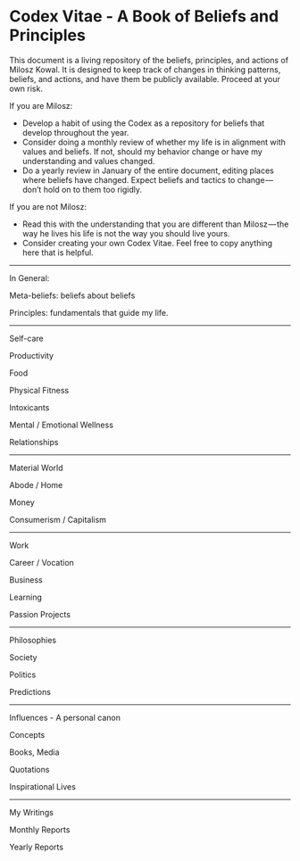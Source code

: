 # Codex Vitae - A Book of Beliefs and Principles

This document is a living repository of the beliefs, principles, and actions of Milosz Kowal. It is designed to keep track of changes in thinking patterns, beliefs, and actions, and have them be publicly available. Proceed at your own risk.

If you are Milosz:

* Develop a habit of using the Codex as a repository for beliefs that develop throughout the year.
* Consider doing a monthly review of whether my life is in alignment with values and beliefs. If not, should my behavior change or have my understanding and values changed.
* Do a yearly review in January of the entire document, editing places where beliefs have changed. Expect beliefs and tactics to change — don’t hold on to them too rigidly.

If you are not Milosz:

* Read this with the understanding that you are different than Milosz — the way he lives his life is not the way you should live yours.
* Consider creating your own Codex Vitae. Feel free to copy anything here that is helpful.

---

In General:

Meta-beliefs: beliefs about beliefs

Principles: fundamentals that guide my life.

---

Self-care

Productivity

Food

Physical Fitness

Intoxicants

Mental / Emotional Wellness

Relationships

---

Material World

Abode / Home

Money

Consumerism / Capitalism

---

Work

Career / Vocation

Business

Learning

Passion Projects

---

Philosophies

Society

Politics

Predictions

---

Influences - A personal canon

Concepts

Books, Media

Quotations

Inspirational Lives

---

My Writings

Monthly Reports

Yearly Reports

